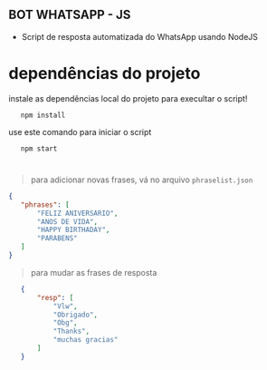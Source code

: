 ## BOT WHATSAPP - JS

* Script de resposta automatizada do WhatsApp usando NodeJS

 # dependências do projeto
 instale as dependências local do projeto para execultar o script!
 ```shell
    npm install
 ```



 use este comando para iniciar o script
 ```shell
    npm start
 ```

 #

 > para adicionar novas frases, vá no arquivo `phraselist.json`

 ```json
 {
    "phrases": [
        "FELIZ ANIVERSARIO",
        "ANOS DE VIDA",
        "HAPPY BIRTHADAY",
        "PARABENS"
    ]
 }
 ```

 > para mudar as frases de resposta

 ```json
    {
        "resp": [
            "Vlw",
            "Obrigado",
            "Obg",
            "Thanks",
            "muchas gracias"
        ]
    }
 ```

